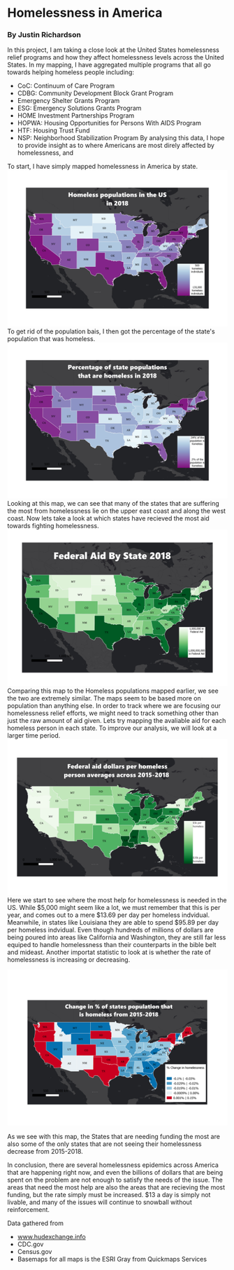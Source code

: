 # Homelessness in America
### By Justin Richardson

In this project, I am taking a close look at the United States homelessness relief programs and how they affect homelessness levels across the United States. In my mapping, I have aggregated multiple programs that all go towards helping homeless people including:
- CoC: Continuum of Care Program
- CDBG: Community Development Block Grant Program
- Emergency Shelter Grants Program
- ESG: Emergency Solutions Grants Program
- HOME Investment Partnerships Program
- HOPWA: Housing Opportunities for Persons With AIDS Program
- HTF: Housing Trust Fund
- NSP: Neighborhood Stabilization Program
By analysing this data, I hope to provide insight as to where Americans are most direly affected by homelessness, and

To start, I have simply mapped homelessness in America by state.
![Homelessness2018raw](/FinalProject/Images/2018_Homeless_.png)
To get rid of the population bais, I then got the percentage of the state's population that was homeless.
![Homesless2018per](/FinalProject/Images/2018_Homeless%.png)
Looking at this map, we can see that many of the states that are suffering the most from homelessness lie on the upper east coast and along the west coast. Now lets take a look at which states have recieved the most aid towards fighting homelessness.
![Aid2018](/FinalProject/Images/2018Aid.png)
Comparing this map to the Homeless populations mapped earlier, we see the two are extremely similar. The maps seem to be based more on population than anything else. In order to track where we are focusing our homelessness relief efforts, we might need to track something other than just the raw amount of aid given. Lets try mapping the avaliable aid for each homeless person in each state. To improve our analysis, we will look at a larger time period.
![AidCoeffAvg](/FinalProject/Images/AidCoeffAvg.png)
Here we start to see where the most help for homelessness is needed in the US. While \$5,000 might seem like a lot, we must remember that this is per year, and comes out to a mere \$13.69 per day per homeless indvidual. Meanwhile, in states like Louisiana they are able to spend \$95.89 per day per homeless indvidual. Even though hundreds of millions of dollars are being poured into areas like California and Washington, they are still far less equiped to handle homelessness than their counterparts in the bible belt and mideast.
Another importat statistic to look at is whether the rate of homelessness is increasing or decreasing.

![_diff](/FinalProject/Images/_diff.png)

As we see with this map, the States that are needing funding the most are also some of the only states that are not seeing their homelessness decrease from 2015-2018.

In conclusion, there are several homelessness epidemics across America that are happening right now, and even the billions of dollars that are being spent on the problem are not enough to satisfy the needs of the issue. The areas that need the most help are also the areas that are recieving the most funding, but the rate simply must be increased. \$13 a day is simply not livable, and many of the issues will continue to snowball without reinforcement.





Data gathered from
- www.hudexchange.info
- CDC.gov
- Census.gov
- Basemaps for all maps is the ESRI Gray from Quickmaps Services
